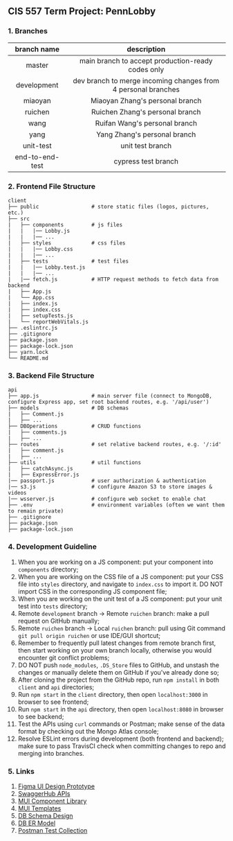 ## CIS 557 Term Project: PennLobby

### 1. Branches

|   branch name   |                          description                          |
| :-------------: | :-----------------------------------------------------------: |
|     master      |       main branch to accept production-ready codes only       |
|   development   | dev branch to merge incoming changes from 4 personal branches |
|     miaoyan     |                Miaoyan Zhang's personal branch                |
|     ruichen     |                Ruichen Zhang's personal branch                |
|      wang       |                 Ruifan Wang's personal branch                 |
|      yang       |                 Yang Zhang's personal branch                  |
|    unit-test    |                       unit test branch                        |
| end-to-end-test |                      cypress test branch                      |

### 2. Frontend File Structure

```
client
├── public                 # store static files (logos, pictures, etc.)
├── src
|   ├── components         # js files 
|   |   |── Lobby.js
|   |   |── ...
|   ├── styles             # css files 
|   |   |── Lobby.css
|   |   |── ...
|   ├── tests              # test files 
|   |   |── Lobby.test.js
|   |   |── ...
|   |── fetch.js           # HTTP request methods to fetch data from backend
|   ├── App.js
|   └── App.css
|   ├── index.js
|   ├── index.css
|   ├── setupTests.js
|   └── reportWebVitals.js
├── .eslintrc.js
├── .gitignore
├── package.json
├── package-lock.json
├── yarn.lock
└── README.md
```

### 3. Backend File Structure

```
api
├── app.js                 # main server file (connect to MongoDB, configure Express app, set root backend routes, e.g. '/api/user')
├── models                 # DB schemas
|   ├── Comment.js
|   ├── ...
├── DBOperations           # CRUD functions
|   ├── comments.js
|   ├── ...
├── routes                 # set relative backend routes, e.g. '/:id'
|   ├── comment.js
|   ├── ...
├── utils                  # util functions
|   ├── catchAsync.js
|   ├── ExpressError.js
|── passport.js            # user authorization & authentication
|── s3.js                  # configure Amazon S3 to store images & videos
|── wsserver.js            # configure web socket to enable chat
├── .env                   # environment variables (often we want them to remain private)
├── .gitignore
├── package.json
├── package-lock.json
```

### 4. Development Guideline

1. When you are working on a JS component: put your component into `components` directory;
2. When you are working on the CSS file of a JS component: put your CSS file into `styles` directory, and navigate to `index.css` to import it. DO NOT import CSS in the corresponding JS component file;
3. When you are working on the unit test of a JS component: put your unit test into `tests` directory;
4. Remote `development` branch -> Remote `ruichen` branch: make a pull request on GitHub manually;
5. Remote `ruichen` branch -> Local `ruichen` branch: pull using Git command `git pull origin ruichen` or use IDE/GUI shortcut;
6. Remember to frequently pull latest changes from remote branch first, then start working on your own branch locally, otherwise you would encounter git conflict problems;
7. DO NOT push `node_modules`, `.DS_Store` files to GitHub, and unstash the changes or manually delete them on GitHub if you've already done so;
8. After cloning the project from the GitHub repo, run `npm install` in both `client` and `api` directories; 
9. Run `npm start` in the `client` directory, then open `localhost:3000` in browser to see frontend;
10. Run `npm start` in the `api` directory, then open `localhost:8080` in browser to see backend;
11. Test the APIs using `curl` commands or Postman; make sense of the data format by checking out the Mongo Atlas console;
12. Resolve ESLint errors during development (both frontend and backend); make sure to pass TravisCI check when committing changes to repo and merging into branches.

### 5. Links

1. [Figma UI Design Prototype](https://www.figma.com/file/OwPdD7ktVVHmrePxbeeZmr/Wireframe)
2. [SwaggerHub APIs](https://app.swaggerhub.com/organizations/cis557-penn-lobby)
3. [MUI Component Library](https://mui.com)
4. [MUI Templates](https://mui.com/getting-started/templates/)
5. [DB Schema Design](https://docs.google.com/document/d/e/2PACX-1vT2osuKE9V8LGh9TzX6qkJAsVPpPvGKPkk7NOG0wbeyTRxq2XeLGg2FKLGx7k8tHtiAWDlZ7yqztzI4/pub)
6. [DB ER Model](https://dbdiagram.io/d/61a696dc8c901501c0da3224)
7. [Postman Test Collection](https://www.getpostman.com/collections/01972e50040b6314e5b4)
